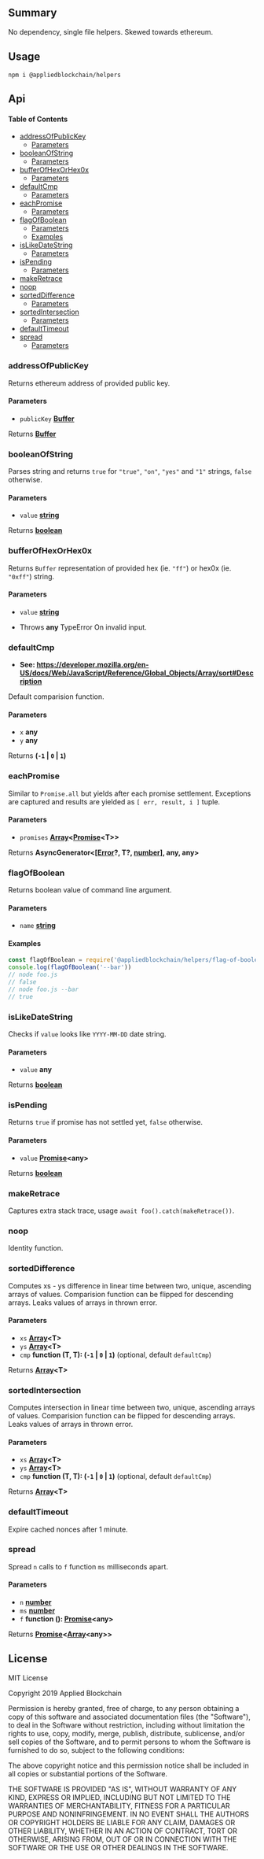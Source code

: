 ## Summary

No dependency, single file helpers. Skewed towards ethereum.

## Usage

    npm i @appliedblockchain/helpers

## Api

<!-- Generated by documentation.js. Update this documentation by updating the source code. -->

#### Table of Contents

-   [addressOfPublicKey](#addressofpublickey)
    -   [Parameters](#parameters)
-   [booleanOfString](#booleanofstring)
    -   [Parameters](#parameters-1)
-   [bufferOfHexOrHex0x](#bufferofhexorhex0x)
    -   [Parameters](#parameters-2)
-   [defaultCmp](#defaultcmp)
    -   [Parameters](#parameters-3)
-   [eachPromise](#eachpromise)
    -   [Parameters](#parameters-4)
-   [flagOfBoolean](#flagofboolean)
    -   [Parameters](#parameters-5)
    -   [Examples](#examples)
-   [isLikeDateString](#islikedatestring)
    -   [Parameters](#parameters-6)
-   [isPending](#ispending)
    -   [Parameters](#parameters-7)
-   [makeRetrace](#makeretrace)
-   [noop](#noop)
-   [sortedDifference](#sorteddifference)
    -   [Parameters](#parameters-8)
-   [sortedIntersection](#sortedintersection)
    -   [Parameters](#parameters-9)
-   [defaultTimeout](#defaulttimeout)
-   [spread](#spread)
    -   [Parameters](#parameters-10)

### addressOfPublicKey

Returns ethereum address of provided public key.

#### Parameters

-   `publicKey` **[Buffer](https://nodejs.org/api/buffer.html)** 

Returns **[Buffer](https://nodejs.org/api/buffer.html)** 

### booleanOfString

Parses string and returns `true` for `"true"`, `"on"`, `"yes"` and `"1"` strings, `false` otherwise.

#### Parameters

-   `value` **[string](https://developer.mozilla.org/docs/Web/JavaScript/Reference/Global_Objects/String)** 

Returns **[boolean](https://developer.mozilla.org/docs/Web/JavaScript/Reference/Global_Objects/Boolean)** 

### bufferOfHexOrHex0x

Returns `Buffer` representation of provided hex (ie. `"ff"`) or hex0x (ie. `"0xff"`) string.

#### Parameters

-   `value` **[string](https://developer.mozilla.org/docs/Web/JavaScript/Reference/Global_Objects/String)** 


-   Throws **any** TypeError On invalid input.

### defaultCmp

-   **See: <https://developer.mozilla.org/en-US/docs/Web/JavaScript/Reference/Global_Objects/Array/sort#Description>**

Default comparision function.

#### Parameters

-   `x` **any** 
-   `y` **any** 

Returns **(`-1` \| `0` \| `1`)** 

### eachPromise

Similar to `Promise.all` but yields after each promise settlement.
Exceptions are captured and results are yielded as `[ err, result, i ]` tuple.

#### Parameters

-   `promises` **[Array](https://developer.mozilla.org/docs/Web/JavaScript/Reference/Global_Objects/Array)&lt;[Promise](https://developer.mozilla.org/docs/Web/JavaScript/Reference/Global_Objects/Promise)&lt;T>>** 

Returns **AsyncGenerator&lt;\[[Error](https://developer.mozilla.org/docs/Web/JavaScript/Reference/Global_Objects/Error)?, T?, [number](https://developer.mozilla.org/docs/Web/JavaScript/Reference/Global_Objects/Number)], any, any>** 

### flagOfBoolean

Returns boolean value of command line argument.

#### Parameters

-   `name` **[string](https://developer.mozilla.org/docs/Web/JavaScript/Reference/Global_Objects/String)** 

#### Examples

```javascript
const flagOfBoolean = require('@appliedblockchain/helpers/flag-of-boolean')
console.log(flagOfBoolean('--bar'))
// node foo.js
// false
// node foo.js --bar
// true
```

### isLikeDateString

Checks if `value` looks like `YYYY-MM-DD` date string.

#### Parameters

-   `value` **any** 

Returns **[boolean](https://developer.mozilla.org/docs/Web/JavaScript/Reference/Global_Objects/Boolean)** 

### isPending

Returns `true` if promise has not settled yet, `false` otherwise.

#### Parameters

-   `value` **[Promise](https://developer.mozilla.org/docs/Web/JavaScript/Reference/Global_Objects/Promise)&lt;any>** 

Returns **[boolean](https://developer.mozilla.org/docs/Web/JavaScript/Reference/Global_Objects/Boolean)** 

### makeRetrace

Captures extra stack trace, usage `await foo().catch(makeRetrace())`.

### noop

Identity function.

### sortedDifference

Computes xs - ys difference in linear time between two, unique, ascending arrays of values.
Comparision function can be flipped for descending arrays.
Leaks values of arrays in thrown error.

#### Parameters

-   `xs` **[Array](https://developer.mozilla.org/docs/Web/JavaScript/Reference/Global_Objects/Array)&lt;T>** 
-   `ys` **[Array](https://developer.mozilla.org/docs/Web/JavaScript/Reference/Global_Objects/Array)&lt;T>** 
-   `cmp` **function (T, T): (`-1` \| `0` \| `1`)**  (optional, default `defaultCmp`)

Returns **[Array](https://developer.mozilla.org/docs/Web/JavaScript/Reference/Global_Objects/Array)&lt;T>** 

### sortedIntersection

Computes intersection in linear time between two, unique, ascending arrays of values.
Comparision function can be flipped for descending arrays.
Leaks values of arrays in thrown error.

#### Parameters

-   `xs` **[Array](https://developer.mozilla.org/docs/Web/JavaScript/Reference/Global_Objects/Array)&lt;T>** 
-   `ys` **[Array](https://developer.mozilla.org/docs/Web/JavaScript/Reference/Global_Objects/Array)&lt;T>** 
-   `cmp` **function (T, T): (`-1` \| `0` \| `1`)**  (optional, default `defaultCmp`)

Returns **[Array](https://developer.mozilla.org/docs/Web/JavaScript/Reference/Global_Objects/Array)&lt;T>** 

### defaultTimeout

Expire cached nonces after 1 minute.

### spread

Spread `n` calls to `f` function `ms` milliseconds apart.

#### Parameters

-   `n` **[number](https://developer.mozilla.org/docs/Web/JavaScript/Reference/Global_Objects/Number)** 
-   `ms` **[number](https://developer.mozilla.org/docs/Web/JavaScript/Reference/Global_Objects/Number)** 
-   `f` **function (): [Promise](https://developer.mozilla.org/docs/Web/JavaScript/Reference/Global_Objects/Promise)&lt;any>** 

Returns **[Promise](https://developer.mozilla.org/docs/Web/JavaScript/Reference/Global_Objects/Promise)&lt;[Array](https://developer.mozilla.org/docs/Web/JavaScript/Reference/Global_Objects/Array)&lt;any>>** 

## License

MIT License

Copyright 2019 Applied Blockchain

Permission is hereby granted, free of charge, to any person obtaining a copy of this software and associated documentation files (the "Software"), to deal in the Software without restriction, including without limitation the rights to use, copy, modify, merge, publish, distribute, sublicense, and/or sell copies of the Software, and to permit persons to whom the Software is furnished to do so, subject to the following conditions:

The above copyright notice and this permission notice shall be included in all copies or substantial portions of the Software.

THE SOFTWARE IS PROVIDED "AS IS", WITHOUT WARRANTY OF ANY KIND, EXPRESS OR IMPLIED, INCLUDING BUT NOT LIMITED TO THE WARRANTIES OF MERCHANTABILITY, FITNESS FOR A PARTICULAR PURPOSE AND NONINFRINGEMENT. IN NO EVENT SHALL THE AUTHORS OR COPYRIGHT HOLDERS BE LIABLE FOR ANY CLAIM, DAMAGES OR OTHER LIABILITY, WHETHER IN AN ACTION OF CONTRACT, TORT OR OTHERWISE, ARISING FROM, OUT OF OR IN CONNECTION WITH THE SOFTWARE OR THE USE OR OTHER DEALINGS IN THE SOFTWARE.
